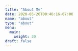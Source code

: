 ```yaml
---
title: "About Me"
date: 2020-05-26T00:46:16-07:00
name: "about"
type: "about"
menu:
  main:
    weight: 30
draft: false
---
```


<style>
  a .fa-brands {
    color: orange;
    padding: 2px;
    text-decoration: none !important;
  }

  a:link {
    text-decoration: none !important;
  }

  .about-group {
    text-align: center;
    margin: 20px;
  }
</style>

<div class="about-group">
  <a href="https://fb.me/sob" target="_blank" title="Facebook">
    <i class="fa-brands fa-facebook-official" style="font-size:36px"></i>
  </a>

  <a href="https://www.instagram.com/scottyob/">
    <i class="fa-brands fa-instagram" style="font-size:36px"></i>
  </a>

  <a href="https://www.github.com/scottyob" target="_blank">
    <i class="fa-brands fa-github" style="font-size:36px"></i>
  </a>

  <a href="https://www.linkedin.com/in/scott-o-brien-087304a1/" target="_blank">
    <i class="fa-brands fa-linkedin" style="font-size:36px"></i>
  </a>

  <a href="https://www.goodreads.com/user/show/71179681-scott-o-brien" target="_blank">
    <i class="fa-brands fa-goodreads" style="font-size:36px"></i>
  </a>

  <a href="https://twitter.com/scottyob" target="_blank" title="Twitter">
    <i class="fa-brands fa-twitter" style="font-size:36px"></i>
  </a>
</div>